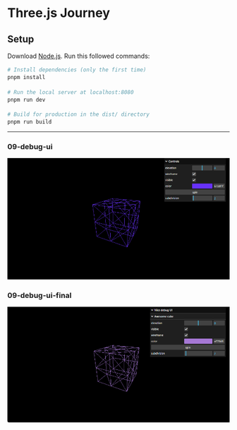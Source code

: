 # Three.js Journey

## Setup

Download [Node.js](https://nodejs.org/en/download/).
Run this followed commands:

```bash
# Install dependencies (only the first time)
pnpm install

# Run the local server at localhost:8080
pnpm run dev

# Build for production in the dist/ directory
pnpm run build
```

---

### 09-debug-ui

![09-debug-ui](./src/09-debug-ui/09-debug-ui.png)

### 09-debug-ui-final

![09-debug-ui-final](./src/09-debug-ui/09-debug-ui-final.png)
